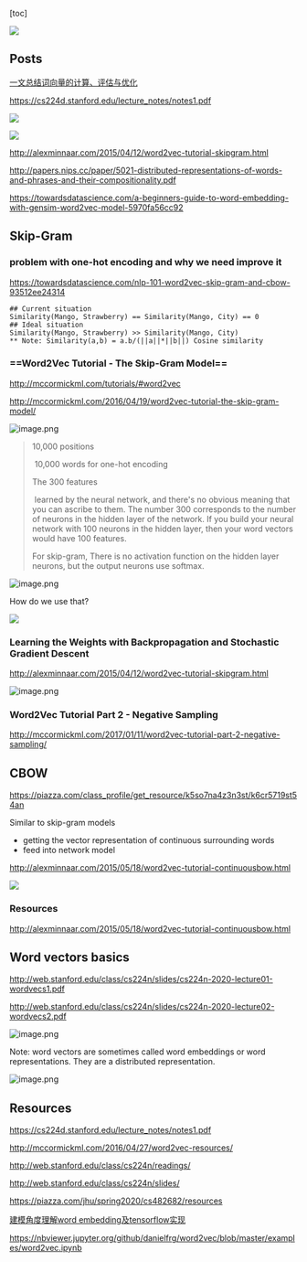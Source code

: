 [toc]















![](https://miro.medium.com/max/1400/1*cuOmGT7NevP9oJFJfVpRKA.png)







## Posts



[一文总结词向量的计算、评估与优化](https://mp.weixin.qq.com/s/RrR-iAdlnuSnRai1cwcw3A)





https://cs224d.stanford.edu/lecture_notes/notes1.pdf

![](https://i.loli.net/2020/05/28/uwtc7UfM6KHrB1O.png)





![](https://i.loli.net/2020/05/28/1HPcuOv9oreLJIm.png)



http://alexminnaar.com/2015/04/12/word2vec-tutorial-skipgram.html



http://papers.nips.cc/paper/5021-distributed-representations-of-words-and-phrases-and-their-compositionality.pdf



https://towardsdatascience.com/a-beginners-guide-to-word-embedding-with-gensim-word2vec-model-5970fa56cc92





## Skip-Gram







### problem with one-hot encoding and why we need improve it

https://towardsdatascience.com/nlp-101-word2vec-skip-gram-and-cbow-93512ee24314

```
## Current situation 
Similarity(Mango, Strawberry) == Similarity(Mango, City) == 0
## Ideal situation
Similarity(Mango, Strawberry) >> Similarity(Mango, City)
** Note: Similarity(a,b) = a.b/(||a||*||b||) Cosine similarity
```



### ==Word2Vec Tutorial - The Skip-Gram Model==

http://mccormickml.com/tutorials/#word2vec



http://mccormickml.com/2016/04/19/word2vec-tutorial-the-skip-gram-model/



![image.png](https://i.loli.net/2020/05/16/tNiwuYpVo7PbI6W.png)

> 10,000 positions
>
> ​	10,000 words for one-hot encoding
>
> The 300 features 
>
> ​	learned by the neural network, and there's no obvious meaning that you can ascribe to them. The number 300 corresponds to the number of neurons in the hidden layer of the network. If you build your neural network with 100 neurons in the hidden layer, then your word vectors would have 100 features.
>
> For skip-gram, There is no activation function on the hidden layer neurons, but the output neurons use softmax.





![image.png](https://i.loli.net/2020/05/16/sohj5PLkzUG1Axw.png)



How do we use that?

![](http://mccormickml.com/assets/word2vec/output_weights_function.png)





### Learning the Weights with Backpropagation and Stochastic Gradient Descent

http://alexminnaar.com/2015/04/12/word2vec-tutorial-skipgram.html



![image.png](https://i.loli.net/2020/05/16/MniDhJ6tgSjOcNm.png)



### Word2Vec Tutorial Part 2 - Negative Sampling



http://mccormickml.com/2017/01/11/word2vec-tutorial-part-2-negative-sampling/





## CBOW

https://piazza.com/class_profile/get_resource/k5so7na4z3n3st/k6cr5719st54an



Similar to skip-gram models

* getting the vector representation of continuous surrounding words
* feed into network model



http://alexminnaar.com/2015/05/18/word2vec-tutorial-continuousbow.html

![](http://alexminnaar.com/assets/cbow.png)

### Resources



http://alexminnaar.com/2015/05/18/word2vec-tutorial-continuousbow.html





## Word vectors basics



http://web.stanford.edu/class/cs224n/slides/cs224n-2020-lecture01-wordvecs1.pdf

http://web.stanford.edu/class/cs224n/slides/cs224n-2020-lecture02-wordvecs2.pdf



![image.png](https://i.loli.net/2020/05/16/GFTWUtQbVSawjsA.png)



Note: word vectors are sometimes called word embeddings or word representations. They are a distributed representation.





![image.png](https://i.loli.net/2020/05/16/PkECfHwtjuJsIcK.png)







## Resources

https://cs224d.stanford.edu/lecture_notes/notes1.pdf



http://mccormickml.com/2016/04/27/word2vec-resources/









http://web.stanford.edu/class/cs224n/readings/

http://web.stanford.edu/class/cs224n/slides/







https://piazza.com/jhu/spring2020/cs482682/resources

[建模角度理解word embedding及tensorflow实现](https://www.jianshu.com/p/d44ce1e3ec2f)

https://nbviewer.jupyter.org/github/danielfrg/word2vec/blob/master/examples/word2vec.ipynb